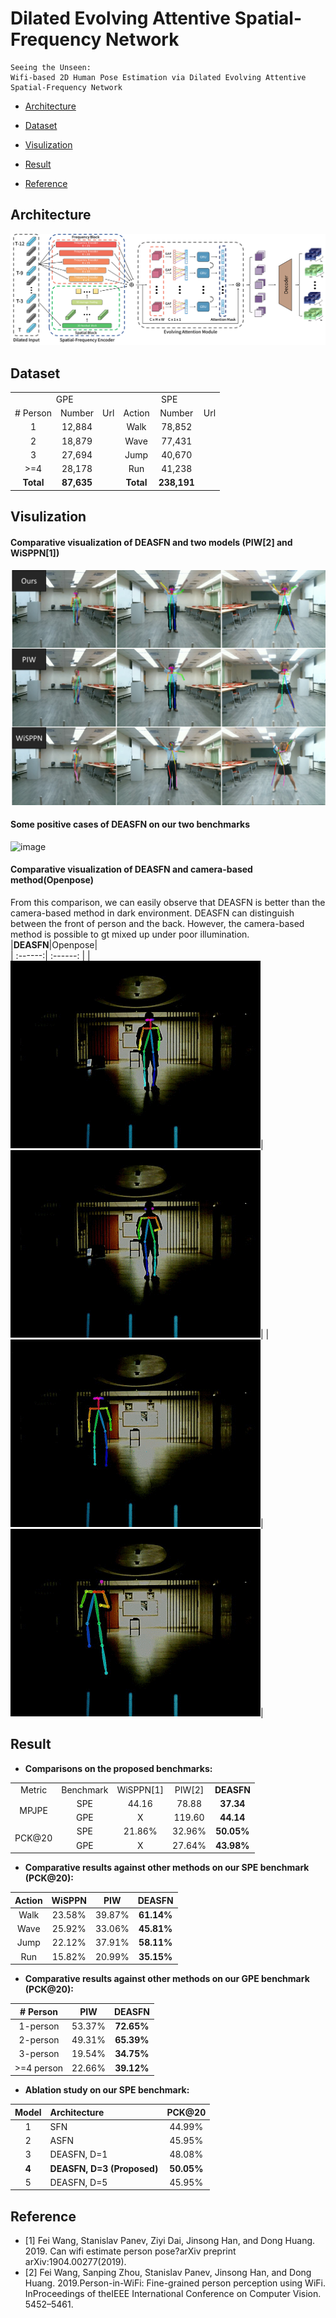 # Dilated Evolving Attentive Spatial-Frequency Network
    Seeing the Unseen: 
    Wifi-based 2D Human Pose Estimation via Dilated Evolving Attentive Spatial-Frequency Network


* [Architecture](#architecture)

* [Dataset](#dataset)

* [Visulization](#visulization)

* [Result](#result)

* [Reference](#reference)


## Architecture
![image](https://github.com/DEASFN/DEASFN/blob/master/pic/architecture.png)

## Dataset

<table>
    <tr>
        <td colspan="3" align="center">GPE</td> 
        <td colspan="3" align="center">SPE</td> 
   </tr>
    <tr>
        <td align="center"># Person</td>
        <td align="center">Number</td>
        <td align="center">Url</td>
        <td align="center">Action</td>
        <td align="center">Number</td>
        <td align="center">Url</td>
    </tr>
    <tr>
        <td align="center">1</td>
        <td align="center">12,884</td>
        <td align="center"></td>
        <td align="center">Walk</td>
        <td align="center">78,852</td>
        <td align="center"></td>
    </tr>
    <tr>
        <td align="center">2</td>
        <td align="center">18,879</td>
        <td align="center"></td>
        <td align="center">Wave</td>
        <td align="center">77,431</td>
        <td align="center"></td>
    </tr>
    <tr>
        <td align="center">3</td>
        <td align="center">27,694</td>
        <td align="center"></td>
        <td align="center">Jump</td>
        <td align="center">40,670</td>
        <td align="center"></td>
    </tr>
    <tr>
        <td align="center">>=4</td>
        <td align="center">28,178</td>
        <td align="center"></td>
        <td align="center">Run</td>
        <td align="center">41,238</td>
        <td align="center"></td>
    </tr>
    <tr>
        <td align="center"><b>Total</b></td>
        <td align="center"><b>87,635</b></td>
        <td align="center"></td>
        <td align="center"><b>Total</b></td>
        <td align="center"><b>238,191</b></td>
        <td align="center"></td>
    </tr>
    
</table>


## Visulization
#### Comparative visualization of DEASFN and two models (PIW[2] and WiSPPN[1])
![image](https://github.com/DEASFN/DEASFN/blob/master/pic/comparison.png)

#### Some positive cases of DEASFN on our two benchmarks
![image](https://github.com/DEASFN/DEASFN/blob/master/pic/demo.png)


#### Comparative visualization of DEASFN and camera-based method(Openpose)
From this comparison, we can easily observe that DEASFN is better than the camera-based method in dark environment. DEASFN can distinguish between the front of person and the back. However, the camera-based method is possible to gt mixed up under poor illumination.
|**DEASFN**|Openpose|                       
| :------:| :------: |
|![image](https://github.com/DEASFN/DEASFN/blob/master/pic/DEASFN1.gif)|![image](https://github.com/DEASFN/DEASFN/blob/master/pic/openpose1.gif)|
|![image](https://github.com/DEASFN/DEASFN/blob/master/pic/DEASFN2.gif)|![image](https://github.com/DEASFN/DEASFN/blob/master/pic/openpose2.gif)|


## Result
* **Comparisons on the proposed benchmarks:**

<table>
    <tr>
        <td align="center">Metric</td> 
        <td align="center">Benchmark</td> 
        <td align="center">WiSPPN[1]</td> 
        <td align="center">PIW[2]</td> 
        <td align="center"><b>DEASFN</b></td> 
   </tr>
    <tr>
        <td align="center" rowspan='2'>MPJPE</td>
        <td align="center">SPE</td>
        <td align="center">44.16</td>
        <td align="center">78.88</td>
        <td align="center"><b>37.34</b></td>
    </tr>
    <tr>
        <td align="center">GPE</td>
        <td align="center">X</td>
        <td align="center">119.60</td>
        <td align="center"><b>44.14</b></td>
    </tr>
    <tr>
        <td align="center" rowspan='2'>PCK@20</td>
        <td align="center">SPE</td>
        <td align="center">21.86%</td>
        <td align="center">32.96%</td>
        <td align="center"><b>50.05%</b></td>
    </tr>
    <tr>
        <td align="center">GPE</td>
        <td align="center">X</td>
        <td align="center">27.64%</td>
        <td align="center"><b>43.98%</b></td>
    </tr>
</table>

* **Comparative results against other methods on our SPE benchmark (PCK@20):**

|Action|WiSPPN|PIW|**DEASFN**|                       
| :------:| :------: | :------: | :------: |
|Walk|23.58%|39.87%|**61.14%**|
|Wave|25.92%|33.06%|**45.81%**|
|Jump|22.12%|37.91%|**58.11%**|
|Run|15.82%|20.99%|**35.15%**|


* **Comparative results against other methods on our GPE benchmark (PCK@20):**

|# Person|PIW|**DEASFN**|                       
| :------:| :------: | :------: |
|1-person|53.37%|**72.65%**|
|2-person|49.31%|**65.39%**|
|3-person|19.54%|**34.75%**|
|>=4 person|22.66%|**39.12%**|

* **Ablation study on our SPE benchmark:**

|Model|Architecture|PCK@20|                       
| :------:| :------| :------: |
|1|SFN|44.99%|
|2|ASFN|45.95%|
|3|DEASFN, D=1|48.08%|
|**4**|**DEASFN, D=3 (Proposed)**|**50.05%**|
|5|DEASFN, D=5|45.95%|



## Reference
* [1] Fei Wang, Stanislav Panev, Ziyi Dai, Jinsong Han, and Dong Huang. 2019. Can wifi estimate person pose?arXiv preprint arXiv:1904.00277(2019).
* [2] Fei Wang, Sanping Zhou, Stanislav Panev, Jinsong Han, and Dong Huang. 2019.Person-in-WiFi: Fine-grained person perception using WiFi. InProceedings of theIEEE International Conference on Computer Vision. 5452–5461.
